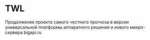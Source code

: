 # TWL
Продолжение проекта самого честного прогноза в версии универсальной платформы аппаратного решения и нового микро-сервера bigapi.ru
